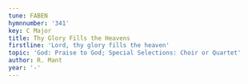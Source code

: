 ```yaml
---
tune: FABEN
hymnnumber: '341'
key: C Major
title: Thy Glory Fills the Heavens
firstline: 'Lord, thy glory fills the heaven'
topic: 'God: Praise to God; Special Selections: Choir or Quartet'
author: R. Mant
year: '-'
---
```

